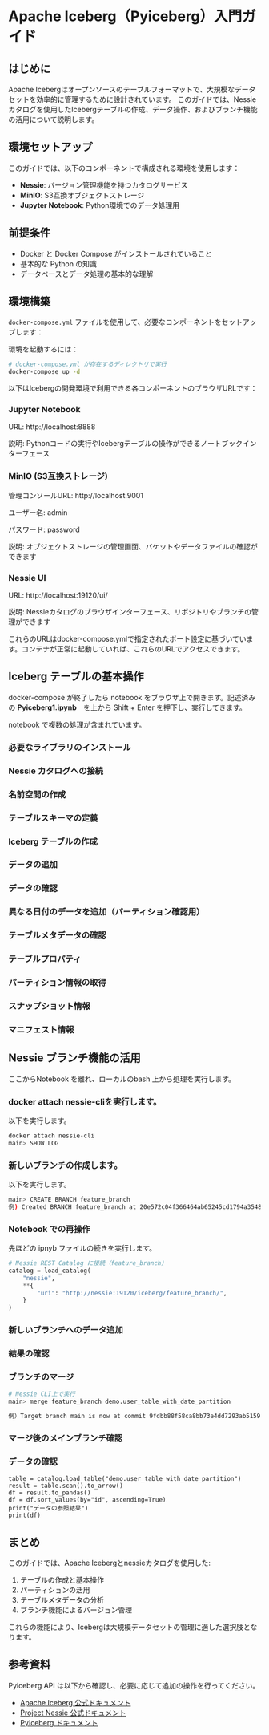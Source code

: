 # Apache Iceberg（Pyiceberg）入門ガイド

## はじめに

Apache Icebergはオープンソースのテーブルフォーマットで、大規模なデータセットを効率的に管理するために設計されています。
このガイドでは、Nessieカタログを使用したIcebergテーブルの作成、データ操作、およびブランチ機能の活用について説明します。

## 環境セットアップ

このガイドでは、以下のコンポーネントで構成される環境を使用します：

- **Nessie**: バージョン管理機能を持つカタログサービス
- **MinIO**: S3互換オブジェクトストレージ
- **Jupyter Notebook**: Python環境でのデータ処理用

## 前提条件

- Docker と Docker Compose がインストールされていること
- 基本的な Python の知識
- データベースとデータ処理の基本的な理解

## 環境構築

`docker-compose.yml` ファイルを使用して、必要なコンポーネントをセットアップします：

環境を起動するには：

```bash
# docker-compose.yml が存在するディレクトリで実行
docker-compose up -d
```

以下はIcebergの開発環境で利用できる各コンポーネントのブラウザURLです：

### Jupyter Notebook

URL: http://localhost:8888

説明: Pythonコードの実行やIcebergテーブルの操作ができるノートブックインターフェース

### MinIO (S3互換ストレージ)

管理コンソールURL: http://localhost:9001

ユーザー名: admin

パスワード: password

説明: オブジェクトストレージの管理画面、バケットやデータファイルの確認ができます

### Nessie UI

URL: http://localhost:19120/ui/

説明: Nessieカタログのブラウザインターフェース、リポジトリやブランチの管理ができます

これらのURLはdocker-compose.ymlで指定されたポート設定に基づいています。コンテナが正常に起動していれば、これらのURLでアクセスできます。

## Iceberg テーブルの基本操作

docker-compose が終了したら notebook をブラウザ上で開きます。記述済みの **Pyiceberg1.ipynb**　を上から Shift + Enter を押下し、実行してきます。 

notebook で複数の処理が含まれています。

### 必要なライブラリのインストール
### Nessie カタログへの接続
### 名前空間の作成
### テーブルスキーマの定義
### Iceberg テーブルの作成
### データの追加
### データの確認
### 異なる日付のデータを追加（パーティション確認用）
### テーブルメタデータの確認
### テーブルプロパティ
### パーティション情報の取得
### スナップショット情報
### マニフェスト情報



## Nessie ブランチ機能の活用

ここからNotebook を離れ、ローカルのbash 上から処理を実行します。

### docker attach nessie-cliを実行します。
以下を実行します。

```bash
docker attach nessie-cli
main> SHOW LOG
```

### 新しいブランチの作成します。
以下を実行します。

```bash
main> CREATE BRANCH feature_branch
例) Created BRANCH feature_branch at 20e572c04f366464ab65245cd1794a35484ec2e77127434dbd1e14f12f5f468e
```

### Notebook での再操作

先ほどの ipnyb ファイルの続きを実行します。

```python
# Nessie REST Catalog に接続（feature_branch）
catalog = load_catalog(
    "nessie",
    **{
        "uri": "http://nessie:19120/iceberg/feature_branch/",
    }
)
```

### 新しいブランチへのデータ追加
### 結果の確認
### ブランチのマージ

```bash
# Nessie CLI上で実行
main> merge feature_branch demo.user_table_with_date_partition 

例）Target branch main is now at commit 9fdbb88f58ca8bb73e4dd7293ab5159e1340811755976cdc096bbd3199c5f00c
```

### マージ後のメインブランチ確認
### データの確認
```
table = catalog.load_table("demo.user_table_with_date_partition")
result = table.scan().to_arrow()
df = result.to_pandas()
df = df.sort_values(by="id", ascending=True)
print("データの参照結果")
print(df)
```

## まとめ

このガイドでは、Apache Icebergとnessieカタログを使用した:

1. テーブルの作成と基本操作
2. パーティションの活用
3. テーブルメタデータの分析
4. ブランチ機能によるバージョン管理

これらの機能により、Icebergは大規模データセットの管理に適した選択肢となります。


## 参考資料

Pyiceberg API は以下から確認し、必要に応じて追加の操作を行ってください。

- [Apache Iceberg 公式ドキュメント](https://iceberg.apache.org/)
- [Project Nessie 公式ドキュメント](https://projectnessie.org/)
- [PyIceberg ドキュメント](https://py.iceberg.apache.org/)
